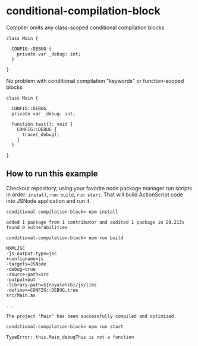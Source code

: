 conditional-compilation-block
=============================

Compiler omits any class-scoped conditional compilation blocks

```
class Main {

  CONFIG::DEBUG {
    private var _debug: int;
  }

}

```

No problem with conditional compilation "keywords" or function-scoped blocks

```
class Main {

  CONFIG::DEBUG
  private var _debug: int;

  function test(): void {
    CONFIG::DEBUG {
      trace(_debug);
    }
  }

}
```

How to run this example
-----------------------

Checkout repository, using your favorite node package manager run scripts in
order: `install`, `run build`, `run start`. That will build ActionScript code 
into JSNode application and run it.

```
conditional-compilation-block> npm install

added 1 package from 1 contributor and audited 1 package in 20.213s
found 0 vulnerabilities

conditional-compilation-block> npm run build

MXMLJSC
-js-output-type=jsc
+configname=js
-targets=JSNode
-debug=true
-source-path=src
-output=out
-library-path=${royalelib}/js/libs
-define+=CONFIG::DEBUG,true
src/Main.as

...

The project 'Main' has been successfully compiled and optimized.

conditional-compilation-block> npm run start

TypeError: this.Main_debugThis is not a function
```
